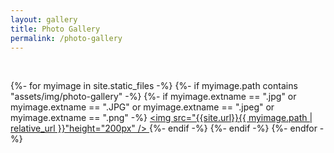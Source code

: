 ```yaml
---
layout: gallery
title: Photo Gallery
permalink: /photo-gallery
---
```


<!-- ![photo]({{ "{% thumbnail /assets/img/photo-gallery/photo-1.jpg 50x50 " }}%})   -->
<!-- {{ "{% thumbnail https://niananto.github.io/home/assets/img/photo-gallery/photo-1.png 50x50 " }}%}   -->
<!-- [sex]({{ "{% thumbnail /assets/img/photo-gallery/photo-1.jpg 50x50 " }}%}) -->
<!-- {{ "{%- thumbnail /assets/img/photo-gallery/photo-1.jpg 50x50 " }}-%} -->

<!-- ![gallery-image]({{ myimage.path | relative_url }}){:height="200px"}&nbsp; -->

<br>
<div id="gallery">
<!-- adding class="justified-gallery" here would hide the photos until everything is loaded, which makes it too slow -->

{%- for myimage in site.static_files -%}
    {%- if myimage.path contains "assets/img/photo-gallery" -%}
        {%- if myimage.extname == ".jpg" or myimage.extname ==  ".JPG" or myimage.extname == ".jpeg" or myimage.extname == ".png" -%}
            <a href="{{site.url}}{{ myimage.path | relative_url }}">
                <img src="{{site.url}}{{ myimage.path | relative_url }}"height="200px" />
            </a>
        {%- endif -%}
    {%- endif -%}
{%- endfor -%}

</div>